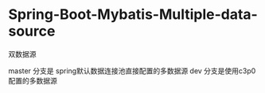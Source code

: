 # Spring-Boot-Mybatis-Multiple-data-source
双数据源


master 分支是 spring默认数据连接池直接配置的多数据源
dev 分支是使用c3p0配置的多数据源
